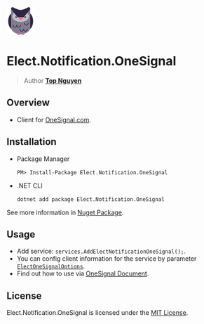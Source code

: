 ﻿![Logo](../../../Logo.png)
# Elect.Notification.OneSignal
> Author [**Top Nguyen**](http://topnguyen.com)

## Overview
 - Client for [OneSignal.com](http://OneSignal.com).

## Installation
 - Package Manager
    ```
    PM> Install-Package Elect.Notification.OneSignal
    ```
 - .NET CLI
    ```
    dotnet add package Elect.Notification.OneSignal
    ```

See more information in [Nuget Package](https://www.nuget.org/packages/Elect.Notification.OneSignal/).

## Usage
 - Add service: `services.AddElectNotificationOneSignal();`.
 - You can config client information for the service by parameter [`ElectOneSignalOptions`](Models/ElectOneSignalOptions.cs).
 - Find out how to use via [OneSignal Document](https://documentation.onesignal.com/docs).
 
## License
Elect.Notification.OneSignal is licensed under the [MIT License](../../../LICENSE).
